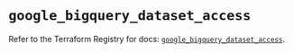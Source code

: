 # `google_bigquery_dataset_access`

Refer to the Terraform Registry for docs: [`google_bigquery_dataset_access`](https://registry.terraform.io/providers/hashicorp/google/5.41.0/docs/resources/bigquery_dataset_access).
